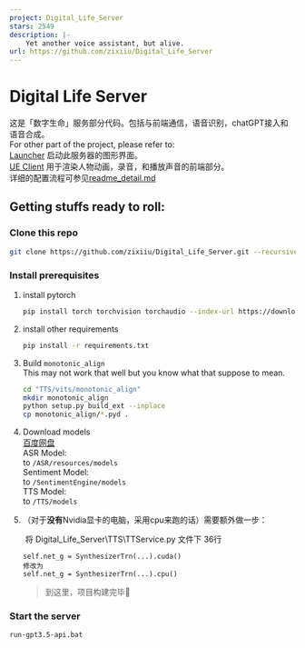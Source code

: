 ```yaml
---
project: Digital_Life_Server
stars: 2549
description: |-
    Yet another voice assistant, but alive.
url: https://github.com/zixiiu/Digital_Life_Server
---
```


# Digital Life Server
这是「数字生命」服务部分代码。包括与前端通信，语音识别，chatGPT接入和语音合成。  
For other part of the project, please refer to:  
[Launcher](https://github.com/CzJam/DL_Launcher) 启动此服务器的图形界面。  
[UE Client](https://github.com/QSWWLTN/DigitalLife) 用于渲染人物动画，录音，和播放声音的前端部分。    
详细的配置流程可参见[readme_detail.md](readme_detail.md)
## Getting stuffs ready to roll:
### Clone this repo
```bash
git clone https://github.com/zixiiu/Digital_Life_Server.git --recursive
```
### Install prerequisites
1. install pytorch
    ```bash
    pip install torch torchvision torchaudio --index-url https://download.pytorch.org/whl/cu118
    ```

2. install other requirements
    ```bash
    pip install -r requirements.txt
    ```

3. Build `monotonic_align`  
   This may not work that well but you know what that suppose to mean.
   ```bash
   cd "TTS/vits/monotonic_align"
   mkdir monotonic_align
   python setup.py build_ext --inplace
   cp monotonic_align/*.pyd .
   ```

4. Download models  
   [百度网盘](https://pan.baidu.com/s/1EnHDPADNdhDl71x_DHeElg?pwd=75gr)  
   ASR Model:   
   to `/ASR/resources/models`  
   Sentiment Model:  
   to `/SentimentEngine/models`  
   TTS Model:  
   to `/TTS/models`

5. （对于**没有**Nvidia显卡的电脑，采用cpu来跑的话）需要额外做一步：

   ​	将 Digital_Life_Server\TTS\TTService.py 文件下 36行

   ```
   self.net_g = SynthesizerTrn(...).cuda()
   修改为
   self.net_g = SynthesizerTrn(...).cpu()
   ```

   

   > 到这里，项目构建完毕🥰

### Start the server
   ```bash
   run-gpt3.5-api.bat
   ```
